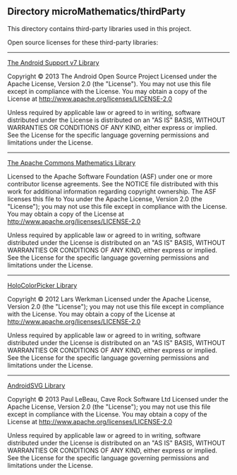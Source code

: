 ## Directory microMathematics/thirdParty

This directory contains third-party libraries used in this project.

Open source licenses for these third-party libraries:

----------------------------------------------------

[The Android Support v7 Library](https://developer.android.com/topic/libraries/support-library/packages.html)

Copyright © 2013 The Android Open Source Project
Licensed under the Apache License, Version 2.0 (the "License"). You may not use
this file except in compliance with the License. You may obtain a copy of the
License at http://www.apache.org/licenses/LICENSE-2.0

Unless required by applicable law or agreed to in writing, software distributed
under the License is distributed on an "AS IS" BASIS, WITHOUT WARRANTIES OR
CONDITIONS OF ANY KIND, either express or implied. See the License for the
specific language governing permissions and limitations under the License.

----------------------------------------------------

[The Apache Commons Mathematics Library](http://commons.apache.org/proper/commons-math)

Licensed to the Apache Software Foundation (ASF) under one or more contributor
license agreements. See the NOTICE file distributed with this work for
additional information regarding copyright ownership. The ASF licenses this file
to You under the Apache License, Version 2.0 (the "License"); you may not use
this file except in compliance with the License. You may obtain a copy of the
License at http://www.apache.org/licenses/LICENSE-2.0

Unless required by applicable law or agreed to in writing, software distributed
under the License is distributed on an "AS IS" BASIS, WITHOUT WARRANTIES OR
CONDITIONS OF ANY KIND, either express or implied. See the License for the
specific language governing permissions and limitations under the License.

----------------------------------------------------

[HoloColorPicker Library](https://github.com/LarsWerkman/HoloColorPicker)

Copyright © 2012 Lars Werkman
Licensed under the Apache License, Version 2.0 (the "License"); you may not use
this file except in compliance with the License. You may obtain a copy of the
License at http://www.apache.org/licenses/LICENSE-2.0

Unless required by applicable law or agreed to in writing, software distributed
under the License is distributed on an "AS IS" BASIS, WITHOUT WARRANTIES OR
CONDITIONS OF ANY KIND, either express or implied. See the License for the
specific language governing permissions and limitations under the License.

----------------------------------------------------

[AndroidSVG Library](https://github.com/BigBadaboom/androidsvg)

Copyright © 2013 Paul LeBeau, Cave Rock Software Ltd
Licensed under the Apache License, Version 2.0 (the "License"); you may not use
this file except in compliance with the License. You may obtain a copy of the
License at http://www.apache.org/licenses/LICENSE-2.0

Unless required by applicable law or agreed to in writing, software distributed
under the License is distributed on an "AS IS" BASIS, WITHOUT WARRANTIES OR
CONDITIONS OF ANY KIND, either express or implied. See the License for the
specific language governing permissions and limitations under the License.

